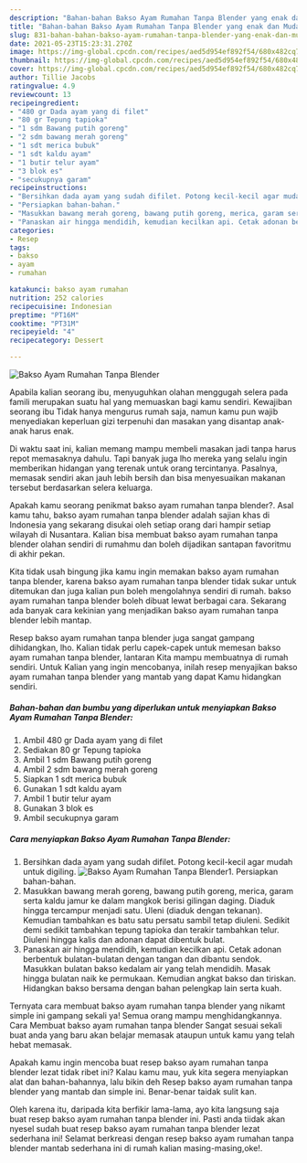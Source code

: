 ```yaml
---
description: "Bahan-bahan Bakso Ayam Rumahan Tanpa Blender yang enak dan Mudah Dibuat"
title: "Bahan-bahan Bakso Ayam Rumahan Tanpa Blender yang enak dan Mudah Dibuat"
slug: 831-bahan-bahan-bakso-ayam-rumahan-tanpa-blender-yang-enak-dan-mudah-dibuat
date: 2021-05-23T15:23:31.270Z
image: https://img-global.cpcdn.com/recipes/aed5d954ef892f54/680x482cq70/bakso-ayam-rumahan-tanpa-blender-foto-resep-utama.jpg
thumbnail: https://img-global.cpcdn.com/recipes/aed5d954ef892f54/680x482cq70/bakso-ayam-rumahan-tanpa-blender-foto-resep-utama.jpg
cover: https://img-global.cpcdn.com/recipes/aed5d954ef892f54/680x482cq70/bakso-ayam-rumahan-tanpa-blender-foto-resep-utama.jpg
author: Tillie Jacobs
ratingvalue: 4.9
reviewcount: 13
recipeingredient:
- "480 gr Dada ayam yang di filet"
- "80 gr Tepung tapioka"
- "1 sdm Bawang putih goreng"
- "2 sdm bawang merah goreng"
- "1 sdt merica bubuk"
- "1 sdt kaldu ayam"
- "1 butir telur ayam"
- "3 blok es"
- "secukupnya garam"
recipeinstructions:
- "Bersihkan dada ayam yang sudah difilet. Potong kecil-kecil agar mudah untuk digiling."
- "Persiapkan bahan-bahan."
- "Masukkan bawang merah goreng, bawang putih goreng, merica, garam serta kaldu jamur ke dalam mangkok berisi gilingan daging. Diaduk hingga tercampur menjadi satu. Uleni (diaduk dengan tekanan). Kemudian tambahkan es batu satu persatu sambil tetap diuleni. Sedikit demi sedikit tambahkan tepung tapioka dan terakir tambahkan telur. Diuleni hingga kalis dan adonan dapat dibentuk bulat."
- "Panaskan air hingga mendidih, kemudian kecilkan api. Cetak adonan berbentuk bulatan-bulatan dengan tangan dan dibantu sendok. Masukkan bulatan bakso kedalam air yang telah mendidih. Masak hingga bulatan naik ke permukaan. Kemudian angkat bakso dan tiriskan. Hidangkan bakso bersama dengan bahan pelengkap lain serta kuah."
categories:
- Resep
tags:
- bakso
- ayam
- rumahan

katakunci: bakso ayam rumahan 
nutrition: 252 calories
recipecuisine: Indonesian
preptime: "PT16M"
cooktime: "PT31M"
recipeyield: "4"
recipecategory: Dessert

---
```



![Bakso Ayam Rumahan Tanpa Blender](https://img-global.cpcdn.com/recipes/aed5d954ef892f54/680x482cq70/bakso-ayam-rumahan-tanpa-blender-foto-resep-utama.jpg)

Apabila kalian seorang ibu, menyuguhkan olahan menggugah selera pada famili merupakan suatu hal yang memuaskan bagi kamu sendiri. Kewajiban seorang ibu Tidak hanya mengurus rumah saja, namun kamu pun wajib menyediakan keperluan gizi terpenuhi dan masakan yang disantap anak-anak harus enak.

Di waktu  saat ini, kalian memang mampu membeli masakan jadi tanpa harus repot memasaknya dahulu. Tapi banyak juga lho mereka yang selalu ingin memberikan hidangan yang terenak untuk orang tercintanya. Pasalnya, memasak sendiri akan jauh lebih bersih dan bisa menyesuaikan makanan tersebut berdasarkan selera keluarga. 



Apakah kamu seorang penikmat bakso ayam rumahan tanpa blender?. Asal kamu tahu, bakso ayam rumahan tanpa blender adalah sajian khas di Indonesia yang sekarang disukai oleh setiap orang dari hampir setiap wilayah di Nusantara. Kalian bisa membuat bakso ayam rumahan tanpa blender olahan sendiri di rumahmu dan boleh dijadikan santapan favoritmu di akhir pekan.

Kita tidak usah bingung jika kamu ingin memakan bakso ayam rumahan tanpa blender, karena bakso ayam rumahan tanpa blender tidak sukar untuk ditemukan dan juga kalian pun boleh mengolahnya sendiri di rumah. bakso ayam rumahan tanpa blender boleh dibuat lewat berbagai cara. Sekarang ada banyak cara kekinian yang menjadikan bakso ayam rumahan tanpa blender lebih mantap.

Resep bakso ayam rumahan tanpa blender juga sangat gampang dihidangkan, lho. Kalian tidak perlu capek-capek untuk memesan bakso ayam rumahan tanpa blender, lantaran Kita mampu membuatnya di rumah sendiri. Untuk Kalian yang ingin mencobanya, inilah resep menyajikan bakso ayam rumahan tanpa blender yang mantab yang dapat Kamu hidangkan sendiri.

<!--inarticleads1-->

##### Bahan-bahan dan bumbu yang diperlukan untuk menyiapkan Bakso Ayam Rumahan Tanpa Blender:

1. Ambil 480 gr Dada ayam yang di filet
1. Sediakan 80 gr Tepung tapioka
1. Ambil 1 sdm Bawang putih goreng
1. Ambil 2 sdm bawang merah goreng
1. Siapkan 1 sdt merica bubuk
1. Gunakan 1 sdt kaldu ayam
1. Ambil 1 butir telur ayam
1. Gunakan 3 blok es
1. Ambil secukupnya garam




<!--inarticleads2-->

##### Cara menyiapkan Bakso Ayam Rumahan Tanpa Blender:

1. Bersihkan dada ayam yang sudah difilet. Potong kecil-kecil agar mudah untuk digiling.
<img src="https://img-global.cpcdn.com/steps/418fd411b752a236/160x128cq70/bakso-ayam-rumahan-tanpa-blender-langkah-memasak-1-foto.jpg" alt="Bakso Ayam Rumahan Tanpa Blender">1. Persiapkan bahan-bahan.
1. Masukkan bawang merah goreng, bawang putih goreng, merica, garam serta kaldu jamur ke dalam mangkok berisi gilingan daging. Diaduk hingga tercampur menjadi satu. Uleni (diaduk dengan tekanan). Kemudian tambahkan es batu satu persatu sambil tetap diuleni. Sedikit demi sedikit tambahkan tepung tapioka dan terakir tambahkan telur. Diuleni hingga kalis dan adonan dapat dibentuk bulat.
1. Panaskan air hingga mendidih, kemudian kecilkan api. Cetak adonan berbentuk bulatan-bulatan dengan tangan dan dibantu sendok. Masukkan bulatan bakso kedalam air yang telah mendidih. Masak hingga bulatan naik ke permukaan. Kemudian angkat bakso dan tiriskan. Hidangkan bakso bersama dengan bahan pelengkap lain serta kuah.




Ternyata cara membuat bakso ayam rumahan tanpa blender yang nikamt simple ini gampang sekali ya! Semua orang mampu menghidangkannya. Cara Membuat bakso ayam rumahan tanpa blender Sangat sesuai sekali buat anda yang baru akan belajar memasak ataupun untuk kamu yang telah hebat memasak.

Apakah kamu ingin mencoba buat resep bakso ayam rumahan tanpa blender lezat tidak ribet ini? Kalau kamu mau, yuk kita segera menyiapkan alat dan bahan-bahannya, lalu bikin deh Resep bakso ayam rumahan tanpa blender yang mantab dan simple ini. Benar-benar taidak sulit kan. 

Oleh karena itu, daripada kita berfikir lama-lama, ayo kita langsung saja buat resep bakso ayam rumahan tanpa blender ini. Pasti anda tiidak akan nyesel sudah buat resep bakso ayam rumahan tanpa blender lezat sederhana ini! Selamat berkreasi dengan resep bakso ayam rumahan tanpa blender mantab sederhana ini di rumah kalian masing-masing,oke!.

